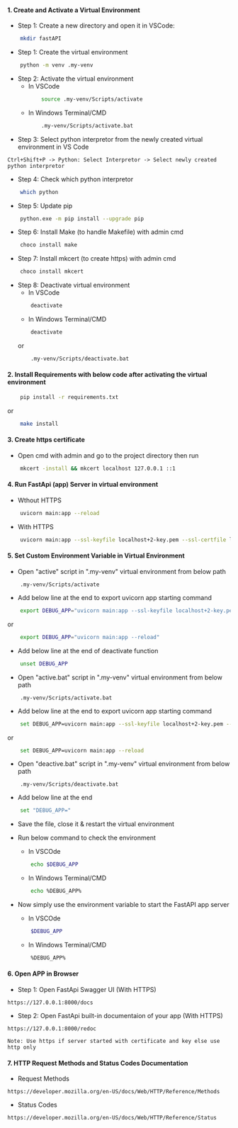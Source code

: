 #### 1. Create and Activate a Virtual Environment

- Step 1: Create a new directory and open it in VSCode:
```bash 
    mkdir fastAPI
```
- Step 1: Create the virtual environment 
```bash
    python -m venv .my-venv
```
- Step 2: Activate the virtual environment
    - In VSCode
        ```bash
            source .my-venv/Scripts/activate
        ```
    - In Windows Terminal/CMD
        ```bash
            .my-venv/Scripts/activate.bat
        ```
- Step 3: Select python interpretor from the newly created virtual environment in VS Code

```Ctrl+Shift+P -> Python: Select Interpretor -> Select newly created python interpretor```

- Step 4: Check which python interpretor
```bash
    which python
```
- Step 5: Update pip
```bash
    python.exe -m pip install --upgrade pip
```
- Step 6: Install Make (to handle Makefile) with admin cmd
```bash
    choco install make
```
- Step 7: Install mkcert (to create https) with admin cmd
```bash
    choco install mkcert
```

- Step 8: Deactivate virtual environment
    - In VSCode
    ```bash
        deactivate
    ```
    - In Windows Terminal/CMD
    ```bash
        deactivate
    ```
    or
    ```bash
        .my-venv/Scripts/deactivate.bat
    ```

#### 2. Install Requirements with below code after activating the virtual environment

```bash
    pip install -r requirements.txt
```
or 

```bash
    make install
```

#### 3. Create https certificate

- Open cmd with admin and go to the project directory then run
```bash
    mkcert -install && mkcert localhost 127.0.0.1 ::1
```

#### 4. Run FastApi (app) Server in virtual environment

- Wthout HTTPS

```bash
    uvicorn main:app --reload
```

- With HTTPS

```bash
    uvicorn main:app --ssl-keyfile localhost+2-key.pem --ssl-certfile localhost+2.pem --reload
```

#### 5. Set Custom Environment Variable in Virtual Environment

- Open "active" script in ".my-venv" virtual environment from below path

```path
    .my-venv/Scripts/activate
```

- Add below line at the end to export uvicorn app starting command

```bash
    export DEBUG_APP="uvicorn main:app --ssl-keyfile localhost+2-key.pem --ssl-certfile localhost+2.pem --reload"
```
or

```bash
    export DEBUG_APP="uvicorn main:app --reload"
```

- Add below line at the end of deactivate function

```bash
    unset DEBUG_APP
```

- Open "active.bat" script in ".my-venv" virtual environment from below path

```path
    .my-venv/Scripts/activate.bat
```

- Add below line at the end to export uvicorn app starting command

```bash
    set DEBUG_APP=uvicorn main:app --ssl-keyfile localhost+2-key.pem --ssl-certfile localhost+2.pem --reload
```
or

```bash
    set DEBUG_APP=uvicorn main:app --reload
```

- Open "deactive.bat" script in ".my-venv" virtual environment from below path

```path
    .my-venv/Scripts/deactivate.bat
```

- Add below line at the end

```bash
    set "DEBUG_APP="
```

- Save the file, close it & restart the virtual environment

- Run below command to check the environment

    - In VSCOde
    ```bash
        echo $DEBUG_APP
    ```
    - In Windows Terminal/CMD
    ```bash
        echo %DEBUG_APP%
    ```

- Now simply use the environment variable to start the FastAPI app server

    - In VSCOde
    ```bash
        $DEBUG_APP
    ```
    - In Windows Terminal/CMD
    ```bash
        %DEBUG_APP%
    ```


#### 6. Open APP in Browser

- Step 1: Open FastApi Swagger UI (With HTTPS)
```link
https://127.0.0.1:8000/docs
```

- Step 2: Open FastApi built-in documentaion of your app (With HTTPS)
```link
https://127.0.0.1:8000/redoc
```

`Note: Use https if server started with certificate and key else use http only`

#### 7. HTTP Request Methods and Status Codes Documentation

- Request Methods

```link
https://developer.mozilla.org/en-US/docs/Web/HTTP/Reference/Methods
```

- Status Codes

```link
https://developer.mozilla.org/en-US/docs/Web/HTTP/Reference/Status
```